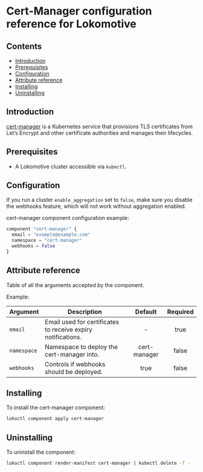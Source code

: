 # Cert-Manager configuration reference for Lokomotive

## Contents

* [Introduction](#introduction)
* [Prerequisites](#prerequisites)
* [Configuration](#configuration)
* [Attribute reference](#attribute-reference)
* [Installing](#installing)
* [Uninstalling](#uninstalling)

## Introduction

[cert-manager](https://cert-manager.io/docs/) is a Kubernetes service that provisions TLS
certificates from Let’s Encrypt and other certificate authorities and manages their lifecycles.

## Prerequisites

* A Lokomotive cluster accessible via `kubectl`.

## Configuration

If you run a cluster `enable_aggregation` set to `false`, make sure you disable the webhooks
feature, which will not work without aggregation enabled.

cert-manager component configuration example:

```tf
component "cert-manager" {
  email = "example@example.com"
  namespace = "cert-manager"
  webhooks = false
}
```

## Attribute reference

Table of all the arguments accepted by the component.

Example:

| Argument    | Description                                                  | Default      | Required |
|-------------|--------------------------------------------------------------|:------------:|:--------:|
| `email`     | Email used for certificates to receive expiry notifications. | -            | true     |
| `namespace` | Namespace to deploy the cert-manager into.                   | cert-manager | false    |
| `webhooks`  | Controls if webhooks should be deployed.                     | true         | false    |

## Installing

To install the cert-manager component:

```bash
lokoctl component apply cert-manager
```
## Uninstalling

To uninstall the component:

```bash
lokoctl component render-manifest cert-manager | kubectl delete -f -
```
